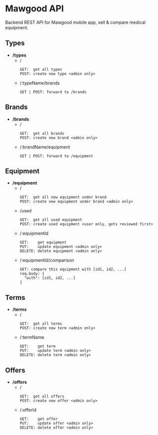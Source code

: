# Mawgood API
Backend REST API for Mawgood mobile app, sell & compare medical equipment.

## Types
- **/types**
  - /
    ```
    GET:  get all types
    POST: create new type <admin only>
    ```
  - /:typeName/brands
    ```
    GET | POST: forward to /brands
    ```

## Brands
- **/brands**
  - /
    ```
    GET:  get all brands
    POST: create new brand <admin only>
    ```
  - /:brandName/equipment
    ```
    GET | POST: forward to /equipment
    ```

## Equipment
- **/equipment**
  - /
    ```
    GET:  get all new equipment under brand
    POST: create new equipment under brand <admin only>
    ```
  - /used
    ```
    GET:  get all used equipment
    POST: create used equipment <user only, gets reviewed first>
    ```
  - /:equipmentId
    ```
    GET:    get equipment
    PUT:    update equipment <admin only>
    DELETE: delete equipment <admin only>
    ```
  - /:equipmentId/comparison
    ```
    GET: compare this equipment with [id1, id2, ...]
    req.body: {
      "with": [id1, id2, ...]
    }
    ```

## Terms
- **/terms**
  - /
    ```
    GET:  get all terms
    POST: create new term <admin only>
    ```
  - /:termName
    ```
    GET:    get term
    PUT:    update term <admin only>
    DELETE: delete term <admin only>
    ```

## Offers
- **/offers**
  - /
    ```
    GET:  get all offers
    POST: create new offer <admin only>
    ```
  - /:offerId
    ```
    GET:    get offer
    PUT:    update offer <admin only>
    DELETE: delete offer <admin only>
    ```
